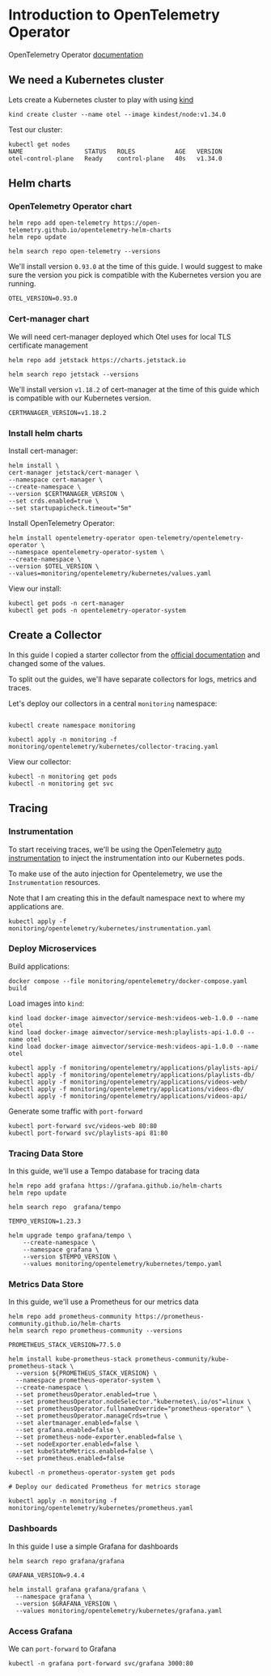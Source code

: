 # Introduction to OpenTelemetry Operator

OpenTelemetry Operator [documentation](https://opentelemetry.io/docs/platforms/kubernetes/operator/)

## We need a Kubernetes cluster

Lets create a Kubernetes cluster to play with using [kind](https://kind.sigs.k8s.io/docs/user/quick-start/)

```
kind create cluster --name otel --image kindest/node:v1.34.0
```

Test our cluster:

```
kubectl get nodes
NAME                 STATUS   ROLES           AGE   VERSION
otel-control-plane   Ready    control-plane   40s   v1.34.0
```

## Helm charts

### OpenTelemetry Operator chart
```
helm repo add open-telemetry https://open-telemetry.github.io/opentelemetry-helm-charts
helm repo update

helm search repo open-telemetry --versions
```

We'll install version `0.93.0` at the time of this guide.
I would suggest to make sure the version you pick is compatible with the Kubernetes version you are running. </br> 

```
OTEL_VERSION=0.93.0
```

### Cert-manager chart

We will need cert-manager deployed which Otel uses for local TLS certificate management

```
helm repo add jetstack https://charts.jetstack.io

helm search repo jetstack --versions
```

We'll install version `v1.18.2` of cert-manager at the time of this guide which is compatible with our Kubernetes version. </br>

```
CERTMANAGER_VERSION=v1.18.2
```

### Install helm charts 

Install cert-manager:

```
helm install \
cert-manager jetstack/cert-manager \
--namespace cert-manager \
--create-namespace \
--version $CERTMANAGER_VERSION \
--set crds.enabled=true \
--set startupapicheck.timeout="5m"
```

Install OpenTelemetry Operator:

```
helm install opentelemetry-operator open-telemetry/opentelemetry-operator \
--namespace opentelemetry-operator-system \
--create-namespace \
--version $OTEL_VERSION \
--values=monitoring/opentelemetry/kubernetes/values.yaml
```

View our install: 

```
kubectl get pods -n cert-manager
kubectl get pods -n opentelemetry-operator-system
```

## Create a Collector

In this guide I copied a starter collector from the [official documentation](https://opentelemetry.io/docs/platforms/kubernetes/operator/#getting-started) and changed some of the values. 

To split out the guides, we'll have separate collectors for logs, metrics and traces.

Let's deploy our collectors in a central `monitoring` namespace:

```

kubectl create namespace monitoring

kubectl apply -n monitoring -f monitoring/opentelemetry/kubernetes/collector-tracing.yaml
```

View our collector:

```
kubectl -n monitoring get pods
kubectl -n monitoring get svc
```

## Tracing

### Instrumentation 

To start receiving traces, we'll be using the OpenTelemetry [auto instrumentation](https://opentelemetry.io/docs/platforms/kubernetes/operator/automatic/) to inject the instrumentation into our Kubernetes pods. 

To make use of the auto injection for Opentelemetry, we use the `Instrumentation` resources. 

Note that I am creating this in the default namespace next to where my applications are. 

```
kubectl apply -f monitoring/opentelemetry/kubernetes/instrumentation.yaml
```

### Deploy Microservices

Build applications: 

```
docker compose --file monitoring/opentelemetry/docker-compose.yaml build
```

Load images into `kind`:

```
kind load docker-image aimvector/service-mesh:videos-web-1.0.0 --name otel
kind load docker-image aimvector/service-mesh:playlists-api-1.0.0 --name otel
kind load docker-image aimvector/service-mesh:videos-api-1.0.0 --name otel
```

```
kubectl apply -f monitoring/opentelemetry/applications/playlists-api/
kubectl apply -f monitoring/opentelemetry/applications/playlists-db/
kubectl apply -f monitoring/opentelemetry/applications/videos-web/
kubectl apply -f monitoring/opentelemetry/applications/videos-db/
kubectl apply -f monitoring/opentelemetry/applications/videos-api/
```

Generate some traffic with `port-forward` 

```
kubectl port-forward svc/videos-web 80:80
kubectl port-forward svc/playlists-api 81:80
```

### Tracing Data Store

In this guide, we'll use a Tempo database for tracing data

```
helm repo add grafana https://grafana.github.io/helm-charts
helm repo update

helm search repo  grafana/tempo

TEMPO_VERSION=1.23.3

helm upgrade tempo grafana/tempo \
    --create-namespace \
    --namespace grafana \
    --version $TEMPO_VERSION \
    --values monitoring/opentelemetry/kubernetes/tempo.yaml
```

### Metrics Data Store

In this guide, we'll use a Prometheus for our metrics data

```
helm repo add prometheus-community https://prometheus-community.github.io/helm-charts
helm search repo prometheus-community --versions

PROMETHEUS_STACK_VERSION=77.5.0

helm install kube-prometheus-stack prometheus-community/kube-prometheus-stack \
  --version ${PROMETHEUS_STACK_VERSION} \
  --namespace prometheus-operator-system \
  --create-namespace \
  --set prometheusOperator.enabled=true \
  --set prometheusOperator.nodeSelector."kubernetes\.io/os"=linux \
  --set prometheusOperator.fullnameOverride="prometheus-operator" \
  --set prometheusOperator.manageCrds=true \
  --set alertmanager.enabled=false \
  --set grafana.enabled=false \
  --set prometheus-node-exporter.enabled=false \
  --set nodeExporter.enabled=false \
  --set kubeStateMetrics.enabled=false \
  --set prometheus.enabled=false

kubectl -n prometheus-operator-system get pods 

# Deploy our dedicated Prometheus for metrics storage

kubectl apply -n monitoring -f monitoring/opentelemetry/kubernetes/prometheus.yaml
```

### Dashboards

In this guide I use a simple Grafana for dashboards

```
helm search repo grafana/grafana

GRAFANA_VERSION=9.4.4

helm install grafana grafana/grafana \
  --namespace grafana \
  --version $GRAFANA_VERSION \
  --values monitoring/opentelemetry/kubernetes/grafana.yaml

```

### Access Grafana 

We can `port-forward` to Grafana

```
kubectl -n grafana port-forward svc/grafana 3000:80
```